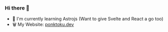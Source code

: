 ### Hi there 👋

- 🌱 I'm currently learning Astrojs (Want to give Svelte and React a go too)
- 🗑️ My Website: [ponktoku.dev](https://www.ponktoku.dev/) 

<!--
**DannyBoy5930/DannyBoy5930** is a ✨ _special_ ✨ repository because its `README.md` (this file) appears on your GitHub profile.

Here are some ideas to get you started:

- 🔭 I’m currently working on ...
- 🌱 I’m currently learning ...
- 👯 I’m looking to collaborate on ...
- 🤔 I’m looking for help with ...
- 💬 Ask me about ...
- 📫 How to reach me: ...
- 😄 Pronouns: ...
- ⚡ Fun fact: ...
-->
